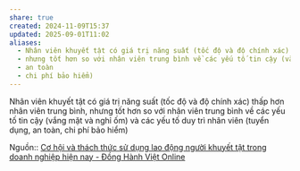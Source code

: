 ```yaml
---
share: true
created: 2024-11-09T15:37
updated: 2025-09-01T11:02
aliases:
  - Nhân viên khuyết tật có giá trị năng suất (tốc độ và độ chính xác) thấp hơn nhân viên trung bình
  - nhưng tốt hơn so với nhân viên trung bình về các yếu tố tin cậy (vắng mặt và nghỉ ốm) và các yếu tố duy trì nhân viên (tuyển dụng
  - an toàn
  - chi phí bảo hiểm)
---
```

Nhân viên khuyết tật có giá trị năng suất (tốc độ và độ chính xác) thấp hơn nhân viên trung bình, nhưng tốt hơn so với nhân viên trung bình về các yếu tố tin cậy (vắng mặt và nghỉ ốm) và các yếu tố duy trì nhân viên (tuyển dụng, an toàn, chi phí bảo hiểm)

Nguồn:: [Cơ hội và thách thức sử dụng lao động người khuyết tật trong doanh nghiệp hiện nay - Đồng Hành Việt Online](https://donghanhviet.vn/co-hoi-va-thach-thuc-su-dung-lao-dong-nguoi-khuyet-tat-trong-doanh-nghiep-hien-nay/)

